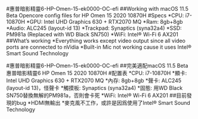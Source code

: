 #惠普暗影精靈6-HP-Omen-15-ek0000-OC-efi
##Working with macOS 11.5 Beta 
Opencore config files for HP Omen 15 2020 10870H 
#Specs 
*CPU: i7-10870H
*GPU: Intel UHD Graphics 630 + RTX2070 MQ
*Ram: 8gb+8gb
*Audio: ALC245 (layout-id 13)
*Trackpad: Synaptics (syna32a4)
*SSD: PM981a (Replaced with WD Black SN750)
*WiFi: Intel® Wi-Fi 6 AX201 
##What’s working 
*Everything works except video output since all video ports are connected to nVidia
*Built-in Mic not working cause it uses Intel® Smart Sound Technology

#惠普暗影精靈6-HP-Omen-15-ek0000-OC-efi
##完美適配macOS 11.5 Beta 
惠普暗影精靈6 HP Omen 15 2020 10870H 
#配置表
*CPU: i7-10870H
*顯卡: Intel UHD Graphics 630 + RTX2070 MQ
*內存: 8gb+8gb
*聲卡: ALC245 (layout-id 13)，怪聲卡
*觸摸板: Synaptics (syna32a4)
*固態: 用WD Black SN750替換無解的PM981a，否則會卡死
*WiFi: Intel® Wi-Fi 6 AX201 
##目前發現的bug
*HDMI無輸出
*麥克風不工作，或許是因爲使用了Intel® Smart Sound Technology
